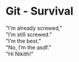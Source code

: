 # Git - Survival
"I’m already screwed,"
<br>
"I’m still screwed."
<br>
"I’m the best."
<br>
"No, I’m the asdf."
<br>
"Hi Nikith!"
